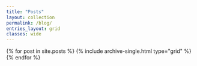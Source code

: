 ```yaml
---
title: "Posts"
layout: collection
permalink: /blog/
entries_layout: grid
classes: wide
---
```


{% for post in site.posts %}
  {% include archive-single.html type="grid" %}
{% endfor %}
